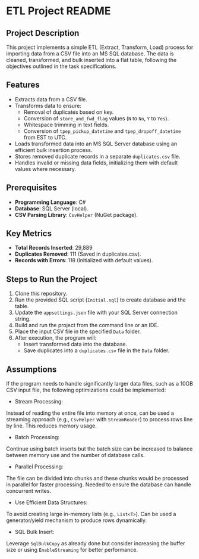 # ETL Project README  

## Project Description  

This project implements a simple ETL (Extract, Transform, Load) process for importing data from a CSV file into an MS SQL database. The data is cleaned, transformed, and bulk inserted into a flat table, following the objectives outlined in the task specifications.  

## Features  

- Extracts data from a CSV file.  
- Transforms data to ensure:  
  - Removal of duplicates based on key.  
  - Conversion of `store_and_fwd_flag` values (`N` to `No`, `Y` to `Yes`).  
  - Whitespace trimming in text fields.  
  - Conversion of `tpep_pickup_datetime` and `tpep_dropoff_datetime` from EST to UTC.  
- Loads transformed data into an MS SQL Server database using an efficient bulk insertion process.  
- Stores removed duplicate records in a separate `duplicates.csv` file.  
- Handles invalid or missing data fields, initializing them with default values where necessary.  

## Prerequisites  

- **Programming Language**: C#  
- **Database**: SQL Server (local).  
- **CSV Parsing Library**: `CsvHelper` (NuGet package).  

## Key Metrics
- **Total Records Inserted**: 29,889
- **Duplicates Removed**: 111 (Saved in duplicates.csv).
- **Records with Errors**: 118 (Initialized with default values). 

## Steps to Run the Project

1. Clone this repository.
2. Run the provided SQL script (`Initial.sql`) to create database and the table.
3. Update the `appsettings.json` file with your SQL Server connection string.
4. Build and run the project from the command line or an IDE.
5. Place the input CSV file in the specified `Data` folder.
6. After execution, the program will:
   - Insert transformed data into the database.
   - Save duplicates into a `duplicates.csv` file in the `Data` folder.

## Assumptions
If the program needs to handle significantly larger data files, such as a 10GB CSV input file, the following optimizations could be implemented:

- Stream Processing:

Instead of reading the entire file into memory at once, can be used a streaming approach (e.g., `CsvHelper` with `StreamReader`) to process rows line by line. This reduces memory usage.

- Batch Processing:

Continue using batch inserts but the batch size can be increased to balance between memory use and the number of database calls.

- Parallel Processing:

The file can be divided into chunks and these chunks would be processed in parallel for faster processing. Needed to ensure the database can handle concurrent writes.

- Use Efficient Data Structures:

To avoid creating large in-memory lists (e.g., `List<T>`). Can be used a generator/yield mechanism to produce rows dynamically.

- SQL Bulk Insert:

Leverage `SqlBulkCopy` as already done but consider increasing the buffer size or using `EnableStreaming` for better performance.


